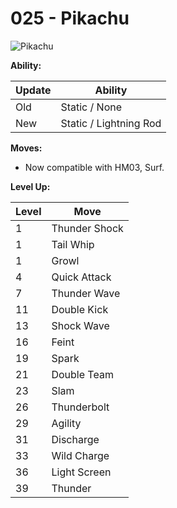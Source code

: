 # 025 - Pikachu
![][025]

**Ability:**

Update | Ability
---    | ---
Old    | Static / None
New    | Static / Lightning Rod

**Moves:**

 - Now compatible with HM03, Surf.

**Level Up:**

Level | Move
---   | ---
  1   | Thunder Shock
  1   | Tail Whip
  1   | Growl
  4   | Quick Attack
  7   | Thunder Wave
 11   | Double Kick
 13   | Shock Wave
 16   | Feint
 19   | Spark
 21   | Double Team
 23   | Slam
 26   | Thunderbolt
 29   | Agility
 31   | Discharge
 33   | Wild Charge
 36   | Light Screen
 39   | Thunder



[025]: https://raw.githubusercontent.com/PokeAPI/sprites/master/sprites/pokemon/25.png "Pikachu"
